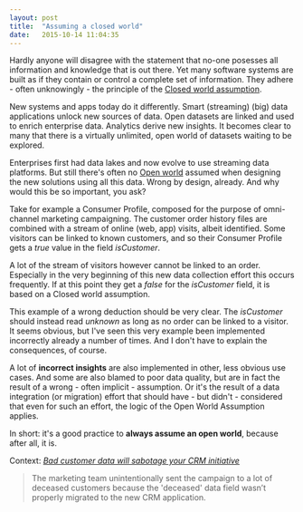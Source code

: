 ```yaml
---
layout: post
title:  "Assuming a closed world"
date:   2015-10-14 11:04:35
---
```

Hardly anyone will disagree with the statement that no-one posesses all information and knowledge that is out there. Yet many software systems are built as if they contain or control a complete set of information. They adhere - often unknowingly - the principle of the [Closed world assumption](https://en.wikipedia.org/wiki/Closed-world_assumption).

New systems and apps today do it differently. Smart (streaming) (big) data applications unlock new sources of data. Open datasets are linked and used to enrich enterprise data. Analytics derive new insights. It becomes clear to many that there is a virtually unlimited, open world of datasets waiting to be explored. 

Enterprises first had data lakes and now evolve to use streaming data platforms. But still there's often no [Open world](https://en.wikipedia.org/wiki/Open-world_assumption) assumed when designing the new solutions using all this data. Wrong by design, already. And why would this be so important, you ask?  

Take for example a Consumer Profile, composed for the purpose of omni-channel marketing campaigning. The customer order history files are combined with a stream of online (web, app) visits, albeit identified. Some visitors can be linked to known customers, and so their Consumer Profile gets a _true_ value in the field _isCustomer_. 

A lot of the stream of visitors however cannot be linked to an order. Especially in the very beginning of this new data collection effort this occurs frequently. If at this point they get a _false_ for the _isCustomer_ field, it is based on a Closed world assumption. 

This example of a wrong deduction should be very clear. The _isCustomer_ should instead read _unknown_ as long as no order can be linked to a visitor. It seems obvious, but I've seen this very example been implemented incorrectly already a number of times. And I don't have to explain the consequences, of course.

A lot of **incorrect insights** are also implemented in other, less obvious use cases. And some are also blamed to poor data quality, but are in fact the result of a wrong - often implicit - assumption. Or it's the result of a data integration (or migration) effort that should have - but didn't - considered that even for such an effort, the logic of the Open World Assumption applies. 

In short: it's a good practice to **always assume an open world**, because after all, it is.

Context: _[Bad customer data will sabotage your CRM initiative](http://www.cmswire.com/customer-experience/bad-customer-data-will-sabotage-your-crm-initiative/)_

>The marketing team unintentionally sent the campaign to a lot of deceased customers because the 'deceased' data field wasn’t properly migrated to the new CRM application.




